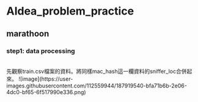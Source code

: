 # AIdea_problem_practice
## marathoon
### step1: data processing
<br>
先觀察train.csv檔案的資料。將同樣mac_hash這一欄資料的sniffer_loc合併起來。
![image](https://user-images.githubusercontent.com/112559944/187919540-bfa71b6b-2e06-4dc0-bf65-6f517990e336.png)




